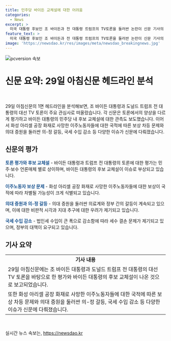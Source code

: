 ```yaml
---
title: 민주당 바이든 교체설에 대한 어려움
categories:
  - News
excerpt: >
  미국 대통령 후보인 조 바이든과 전 대통령 트럼프의 TV토론을 둘러싼 논란이 신문 기사의 주요 내용이다. 바이든 대통령의 부진과 트럼프 전 대통령의 공세, 민주당 내부의 후보 교체론, 토론 주관사와 언론사의 평가, 국세수입의 감소와 외국인 이주노동자들의 보상 문제 등이 주요 관심사다. 논란에 따른 예상지점, 평가, 밝혀진 사실 등이 사람들의 이목을 끄는 주요 포인트로 작용할 것이다.
feature_text: >
  미국 대통령 후보인 조 바이든과 전 대통령 트럼프의 TV토론을 둘러싼 논란이 신문 기사의 주요 내용이다. 바이든 대통령의 부진과 트럼프 전 대통령의 공세, 민주당 내부의 후보 교체론, 토론 주관사와 언론사의 평가, 국세수입의 감소와 외국인 이주노동자들의 보상 문제 등이 주요 관심사다. 논란에 따른 예상지점, 평가, 밝혀진 사실 등이 사람들의 이목을 끄는 주요 포인트로 작용할 것이다.
image: 'https://newsdao.kr/res/images/meta/newsdao_breakingnews.jpg'
---
```


<p><img src="https://newsdao.kr/res/images/meta/newsdao_breakingnews.jpg" alt="pcversion 속보" /></p>

<h1><b>신문 요약: 29일 아침신문 헤드라인 분석</b></h1>

<p data-ke-size="size16">&nbsp;</p>

<p>29일 아침신문의 1면 헤드라인을 분석해보면, 조 바이든 대통령과 도널드 트럼프 전 대통령의 대선 TV 토론이 주요 관심사로 떠올랐습니다. 각 신문은 토론에서의 양상을 다르게 평가하고 바이든 대통령의 민주당 내 후보 교체설에 대한 관측도 보도했습니다. 이어서 화성 아리셀 공장 화재로 사망한 이주노동자들에 대한 국적에 따른 보상 차등 문제와 의대 증원을 둘러싼 의-정 갈등, 국세 수입 감소 등 다양한 이슈가 신문에 다뤄졌습니다.</p>

<h2 data-ke-size="size26">신문의 평가</h2>

<p><b><span style="color: #1a5490;">토론 평가와 후보 교체설</span></b> - 바이든 대통령과 트럼프 전 대통령의 토론에 대한 평가는 민주·보수 언론매체 별로 상이하며, 바이든 대통령의 후보 교체설이 이슈로 부상되고 있습니다.</p>

<p><b><span style="color: #1a5490;">이주노동자 보상 문제</span></b> - 화성 아리셀 공장 화재로 사망한 이주노동자들에 대한 보상이 국적에 따라 차별될 가능성이 크게 식별되고 있습니다.</p>

<p><b><span style="color: #1a5490;">의대 증원과 의-정 갈등</span></b> - 의대 증원을 둘러싼 의료계와 정부 간의 갈등이 계속되고 있으며, 이에 대한 비판적 시각과 지대 추구에 대한 우려가 제기되고 있습니다.</p>

<p><b><span style="color: #1a5490;">국세 수입 감소</span></b> - 법인세 수입이 큰 폭으로 감소함에 따라 세수 결손 문제가 제기되고 있으며, 정부의 대책이 요구되고 있습니다.</p>

<h2 data-ke-size="size26">기사 요약</h2>

<table>
  <tbody>
    <tr>
      <td style="text-align: center; height: 17px;"><b>기사 내용</b></td>
    </tr>
    <tr>
      <td>29일 아침신문에는 조 바이든 대통령과 도널드 트럼프 전 대통령의 대선 TV 토론을 바탕으로 한 평가와 바이든 대통령의 후보 교체설이 나온 것으로 보고되었습니다.</td>
    </tr>
    <tr>
      <td>또한 화성 아리셀 공장 화재로 사망한 이주노동자들에 대한 국적에 따른 보상 차등 문제와 의대 증원을 둘러싼 의-정 갈등, 국세 수입 감소 등 다양한 이슈가 신문에 다뤄졌습니다.</td>
    </tr>
  </tbody>
</table>

<p data-ke-size="size16">&nbsp;</p>
실시간 뉴스 속보는, <a href="https://newsdao.kr" rel="dofollow">https://newsdao.kr</a>


